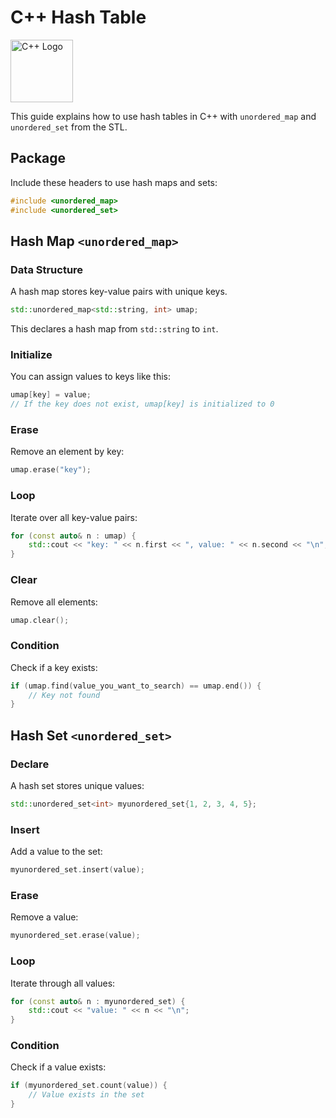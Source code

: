 # C++ Hash Table
<img src="https://upload.wikimedia.org/wikipedia/commons/1/18/ISO_C%2B%2B_Logo.svg" alt="C++ Logo" width="100"/>

This guide explains how to use hash tables in C++ with `unordered_map` and `unordered_set` from the STL.

## Package
Include these headers to use hash maps and sets:
```cpp
#include <unordered_map>
#include <unordered_set>
```

## Hash Map `<unordered_map>`

### Data Structure
A hash map stores key-value pairs with unique keys.
```cpp
std::unordered_map<std::string, int> umap;
```
This declares a hash map from `std::string` to `int`.

### Initialize
You can assign values to keys like this:
```cpp
umap[key] = value;
// If the key does not exist, umap[key] is initialized to 0
```

### Erase
Remove an element by key:
```cpp
umap.erase("key");
```

### Loop
Iterate over all key-value pairs:
```cpp
for (const auto& n : umap) {
    std::cout << "key: " << n.first << ", value: " << n.second << "\n";
}
```

### Clear
Remove all elements:
```cpp
umap.clear();
```

### Condition
Check if a key exists:
```cpp
if (umap.find(value_you_want_to_search) == umap.end()) {
    // Key not found
}
```

## Hash Set `<unordered_set>`

### Declare
A hash set stores unique values:
```cpp
std::unordered_set<int> myunordered_set{1, 2, 3, 4, 5};
```

### Insert
Add a value to the set:
```cpp
myunordered_set.insert(value);
```

### Erase
Remove a value:
```cpp
myunordered_set.erase(value);
```

### Loop
Iterate through all values:
```cpp
for (const auto& n : myunordered_set) {
    std::cout << "value: " << n << "\n";
}
```

### Condition
Check if a value exists:
```cpp
if (myunordered_set.count(value)) {
    // Value exists in the set
}
```
